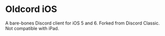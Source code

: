 

# Oldcord iOS
A bare-bones Discord client for iOS 5 and 6. Forked from Discord Classic.
Not compatible with iPad.
